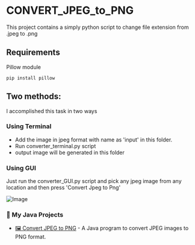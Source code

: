 # CONVERT_JPEG_to_PNG

This project contains a simply python script to change file extension from .jpeg to .png

## Requirements
Pillow module

`pip install pillow`

## Two methods:

I accomplished this task in two ways
### Using Terminal
- Add the image in jpeg format with name as 'input' in this folder.
- Run converter_terminal.py script
- output image will be generated in this folder

### Using GUI
Just run the converter_GUI.py script and pick any jpeg image from any location and then press 'Convert Jpeg to Png'


![Image](https://github.com/user-attachments/assets/1db129b6-3c98-4cc6-88ac-1295978cd3cf)

### 🚀 My Java Projects
- [🖼 Convert JPEG to PNG](https://github.com/AjitHjupalli/-JAVA-_Convert-JPEG-to-PNG.git) - A Java program to convert JPEG images to PNG format.

